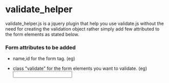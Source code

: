 # validate_helper 
  
  validate_helper.js is a jquery plugin that help you use validate.js without the need for creating the validation object rather simply add few attributed to the form elements as stated below.

### Form attributes to be added 

* name,id for the form tag. (eg) <form name="login" id= "login">
* class "validate" for the form elements you want to validate. (eg) <input type="email" class="validate">

